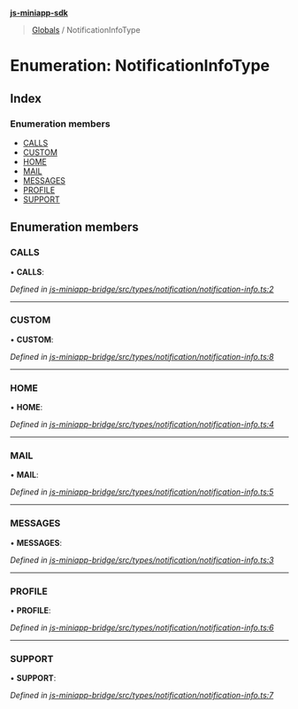 **[js-miniapp-sdk](../README.md)**

> [Globals](../README.md) / NotificationInfoType

# Enumeration: NotificationInfoType

## Index

### Enumeration members

* [CALLS](notificationinfotype.md#calls)
* [CUSTOM](notificationinfotype.md#custom)
* [HOME](notificationinfotype.md#home)
* [MAIL](notificationinfotype.md#mail)
* [MESSAGES](notificationinfotype.md#messages)
* [PROFILE](notificationinfotype.md#profile)
* [SUPPORT](notificationinfotype.md#support)

## Enumeration members

### CALLS

•  **CALLS**: 

*Defined in [js-miniapp-bridge/src/types/notification/notification-info.ts:2](https://github.com/rakutentech/js-miniapp/blob/759cace/js-miniapp-bridge/src/types/notification/notification-info.ts#L2)*

___

### CUSTOM

•  **CUSTOM**: 

*Defined in [js-miniapp-bridge/src/types/notification/notification-info.ts:8](https://github.com/rakutentech/js-miniapp/blob/759cace/js-miniapp-bridge/src/types/notification/notification-info.ts#L8)*

___

### HOME

•  **HOME**: 

*Defined in [js-miniapp-bridge/src/types/notification/notification-info.ts:4](https://github.com/rakutentech/js-miniapp/blob/759cace/js-miniapp-bridge/src/types/notification/notification-info.ts#L4)*

___

### MAIL

•  **MAIL**: 

*Defined in [js-miniapp-bridge/src/types/notification/notification-info.ts:5](https://github.com/rakutentech/js-miniapp/blob/759cace/js-miniapp-bridge/src/types/notification/notification-info.ts#L5)*

___

### MESSAGES

•  **MESSAGES**: 

*Defined in [js-miniapp-bridge/src/types/notification/notification-info.ts:3](https://github.com/rakutentech/js-miniapp/blob/759cace/js-miniapp-bridge/src/types/notification/notification-info.ts#L3)*

___

### PROFILE

•  **PROFILE**: 

*Defined in [js-miniapp-bridge/src/types/notification/notification-info.ts:6](https://github.com/rakutentech/js-miniapp/blob/759cace/js-miniapp-bridge/src/types/notification/notification-info.ts#L6)*

___

### SUPPORT

•  **SUPPORT**: 

*Defined in [js-miniapp-bridge/src/types/notification/notification-info.ts:7](https://github.com/rakutentech/js-miniapp/blob/759cace/js-miniapp-bridge/src/types/notification/notification-info.ts#L7)*
